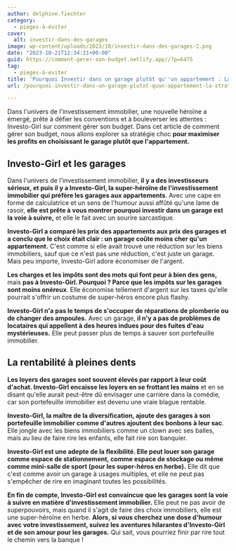 ```yaml
---
author: delphine.fiechter
category:
  - pièges-à-éviter
cover:
  alt: investir-dans-des-garages
image: wp-content/uploads/2023/10/investir-dans-des-garages-2.png
date: "2023-10-21T12:34:21+00:00"
guid: https://comment-gerer-son-budget.netlify.app//?p=6475
tag:
  - pièges-à-éviter
title: 'Pourquoi Investir dans un garage plutôt qu''un appartement : La stratégie gagnante d''Investo-Girl'
url: /pourquoi-investir-dans-un-garage-plutot-quun-appartement-la-strategie-gagnante-dinvesto-girl/

---
```

Dans l'univers de l'investissement immobilier, une nouvelle héroïne a émergé, prête à défier les conventions et à bouleverser les attentes : Investo-Girl sur comment gérer son budget. Dans cet article de comment gérer son budget, nous allons explorer sa stratégie choc **pour maximiser les profits en choisissant le garage plutôt que l'appartement.**

## Investo-Girl et les garages

Dans l'univers de l'investissement immobilier, **il y a des investisseurs sérieux, et puis il y a Investo-Girl, la super-héroïne de l'investissement immobilier qui préfère les garages aux appartements**. Avec une cape en forme de calculatrice et un sens de l'humour aussi affûté qu'une lame de rasoir, **elle est prête à vous montrer pourquoi investir dans un garage est la voie à suivre,** et elle le fait avec un sourire sarcastique.

**Investo-Girl a comparé les prix des appartements aux prix des garages et a conclu que le choix était clair : un garage coûte moins cher qu'un appartement.** C'est comme si elle avait trouvé une réduction sur les biens immobiliers, sauf que ce n'est pas une réduction, c'est juste un garage. Mais peu importe, Investo-Girl adore économiser de l'argent.

**Les charges et les impôts sont des mots qui font peur à bien des gens,** mais **pas à Investo-Girl. Pourquoi ? Parce que les impôts sur les garages sont moins onéreux**. Elle économise tellement d'argent sur les taxes qu'elle pourrait s'offrir un costume de super-héros encore plus flashy.

**Investo-Girl n'a pas le temps de s'occuper de réparations de plomberie ou de changer des ampoules.** Avec un garage, **il n'y a pas de problèmes de locataires qui appellent à des heures indues pour des fuites d'eau mystérieuses.** Elle peut passer plus de temps à sauver son portefeuille immobilier.

## La rentabilité à pleines dents

**Les loyers des garages sont souvent élevés par rapport à leur coût d'achat. Investo-Girl encaisse les loyers en se frottant les mains** et en se disant qu'elle aurait peut-être dû envisager une carrière dans la comédie, car son portefeuille immobilier est devenu une vraie blague rentable.

**Investo-Girl, la maître de la diversification, ajoute des garages à son portefeuille immobilier comme d'autres ajoutent des bonbons à leur sac**. Elle jongle avec les biens immobiliers comme un clown avec ses balles, mais au lieu de faire rire les enfants, elle fait rire son banquier.

**Investo-Girl est une adepte de la flexibilité. Elle peut louer son garage comme espace de stationnement, comme espace de stockage ou même comme mini-salle de sport (pour les super-héros en herbe).** Elle dit que c'est comme avoir un garage à usages multiples, et elle ne peut pas s'empêcher de rire en imaginant toutes les possibilités.

**En fin de compte, Investo-Girl est convaincue que les garages sont la voie à suivre en matière d'investissement immobilier.** Elle peut ne pas avoir de superpouvoirs, mais quand il s'agit de faire des choix immobiliers, elle est une super-héroïne en herbe. **Alors, si vous cherchez une dose d'humour avec votre investissement, suivez les aventures hilarantes d'Investo-Girl et de son amour pour les garages.** Qui sait, vous pourriez finir par rire tout le chemin vers la banque !
